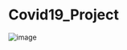# Covid19_Project

![image](https://user-images.githubusercontent.com/104303443/184907308-4dbdfb10-1773-480b-957f-5ff148af169b.png)
